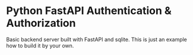 # Python FastAPI Authentication & Authorization

Basic backend server built with FastAPI and sqlite. This is just an example how to build it by your own.


